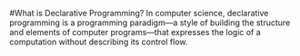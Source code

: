 #What is Declarative Programming?
In computer science, declarative programming is a programming paradigm—a style of building the structure 
and elements of computer programs—that expresses the logic of a computation without describing its control flow.
